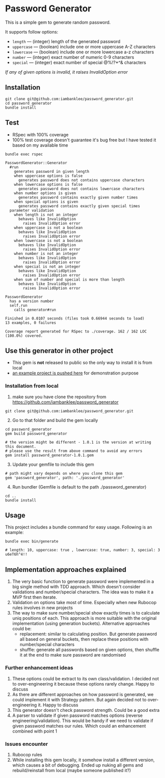 # Password Generator
This is a simple gem to generate random password.

It supports follow options:
- `length` — (integer) length of the generated password
- `uppercase` — (boolean) include one or more uppercase A-Z characters
- `lowercase` — (boolean) include one or more lowercase a-z characters
- `number` — (integer) exact number of numeric 0-9 characters
- `special` — (integer) exact number of special @%!?*^& characters

*If any of given options is invalid, it raises InvalidOption error*

## Installation
```
git clone git@github.com:iambanklee/password_generator.git
cd password_generator
bundle install
```

## Test
- RSpec with 100% coverage
- 100% test coverage doesn't guarantee it's bug free but I have tested it based on my available time
```
bundle exec rspec

PasswordGenerator::Generator
  #run
    generates password in given length
    when uppercase options is false
      generates password does not contains uppercase characters
    when lowercase options is false
      generates password does not contains lowercase characters
    when number options is given
      generates password contains exactly given number times
    when special options is given
      generates password contains exactly given special times
  parameter validation
    when length is not an integer
      behaves like InvalidOption
        raises InvalidOption error
    when uppercase is not a boolean
      behaves like InvalidOption
        raises InvalidOption error
    when lowercase is not a boolean
      behaves like InvalidOption
        raises InvalidOption error
    when number is not an integer
      behaves like InvalidOption
        raises InvalidOption error
    when special is not an integer
      behaves like InvalidOption
        raises InvalidOption error
    when sum of number and special is more than length
      behaves like InvalidOption
        raises InvalidOption error

PasswordGenerator
  has a version number
  self.run
    calls generator#run

Finished in 0.0107 seconds (files took 0.66944 seconds to load)
13 examples, 0 failures

Coverage report generated for RSpec to ./coverage. 162 / 162 LOC (100.0%) covered.
```

## Use this generator in other project
- This gem is **not** released to public so the only way to install it is from local
- [an example project is pushed here](https://github.com/iambanklee/password-project) for demonstration purpose

### Installation from local
1. make sure you have clone the repository from https://github.com/iambanklee/password_generator
```
git clone git@github.com:iambanklee/password_generator.git
```
2. Go to that folder and build the gem locally
```
cd password_generator
gem build password_generator

# the version might be different - 1.0.1 is the version at writing this document.
# please use the result from above command to avoid any errors
gem install password_generator-1.0.1.gem 
```
3. Update your gemfile to include this gem
```
# path might vary depends on where you clone this gem
gem 'password_generator', path: './password_generator'
```
4. Run bundler (Gemfile is default to the path ./password_generator)
```
cd ..
bundle install
```

## Usage
This project includes a bundle command for easy usage. Following is an example:
```
bundle exec bin/generate

# length: 10, uppercase: true , lowercase: true, number: 3, special: 3 
u6eT6h^4!!
```

## Implementation approaches explained
1. The very basic function to generate password were implemented in a big single method with TDD approach. 
Which doesn't consider validations and number/special characters. 
The idea was to make it a MVP first then iterate.
2. Validation on options take most of time. Especially when new Rubocop rules involves in new projects  
3. The way to make sure number/special show exactly times is to calculate uniq positions of each. 
This approach is more suitable with the original implementation (using generation buckets). Alternative approaches could be:
   - replacement: similar to calculating position. But generate password all based on general buckets, then replace these positions with number/special characters
   - shuffle: generate all passwords based on given options, then shuffle it at the end to make sure password are randomised

### Further enhancement ideas
1. These options could be extract to its own class/validation. I decided not to over-engineering it because these options rarely change. Happy to discuss
2. As there are different approaches on how password is generated, we could implement it with Strategy pattern. But again decided not to over-engineering it. Happy to discuss
3. This generator doesn't check password strength. Could be a good extra
4. A parser to validate if given password matches options (reverse engineering/validation). This would be handy if we need to validate if given password matches our rules. Which could an enhancement combined with point 1

### Issues encounter
1. Rubocop rules
2. While installing this gem locally, it somehow install a different version, which causes a bit of debugging. Ended up nuking all gems and rebuild/reinstall from local (maybe someone published it?)
